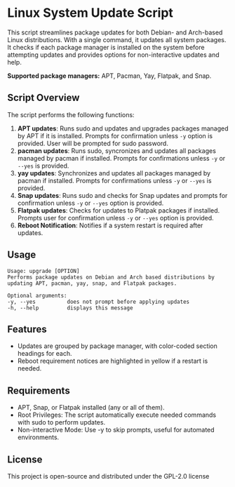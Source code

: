 # Linux System Update Script


This script streamlines package updates for both Debian- and Arch-based Linux distributions. With a single command, it updates all system packages. It checks if each package manager is installed on the system before attempting updates and provides options for non-interactive updates and help. 

**Supported package managers:** APT, Pacman, Yay, Flatpak, and Snap. 


## Script Overview

The script performs the following functions:
1. **APT updates**: Runs sudo and updates and upgrades packages managed by APT if it is installed. Prompts for confirmation unless `-y` option is provided. User will be prompted for sudo password. 
2. **pacman updates**: Runs sudo, syncronizes and updates all packages managed by pacman if installed. Prompts for confirmations unless `-y` or `--yes` is provided. 
2. **yay updates**: Synchronizes and updates all packages managed by pacman if installed. Prompts for confirmations unless `-y` or `--yes` is provided. 
5. **Snap updates**: Runs sudo and checks for Snap updates and prompts for confirmation unless `-y` or `--yes` option is provided.
6. **Flatpak updates**: Checks for updates to Platpak packages if installed. Prompts user for confirmation unless `-y` or `--yes` option is provided.
7. **Reboot Notification**: Notifies if a system restart is required after updates.

## Usage

```
Usage: upgrade [OPTION]
Performs package updates on Debian and Arch based distributions by updating APT, pacman, yay, snap, and Flatpak packages.

Optional arguments:
-y, --yes          does not prompt before applying updates
-h, --help         displays this message
```

## Features
- Updates are grouped by package manager, with color-coded section headings for each.
- Reboot requirement notices are highlighted in yellow if a restart is needed.

## Requirements
- APT, Snap, or Flatpak installed (any or all of them).
- Root Privileges: The script automatically execute needed commands with sudo to perform updates.
- Non-interactive Mode: Use -y to skip prompts, useful for automated environments.

## License
This project is open-source and distributed under the GPL-2.0 license 

